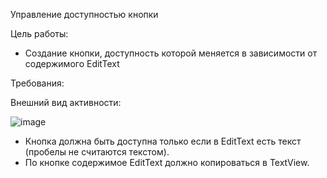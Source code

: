 Управление доступностью кнопки

Цель работы:

 - Создание кнопки, доступность которой меняется в зависимости от содержимого EditText

Требования:

Внешний вид активности:

![image](https://user-images.githubusercontent.com/91782001/177376667-9c8e9554-cd28-4324-9de3-e4de3e9445a7.png)

 - Кнопка должна быть доступна только если в EditText есть текст (пробелы не считаются текстом).  
 - По кнопке содержимое EditText должно копироваться в TextView.
